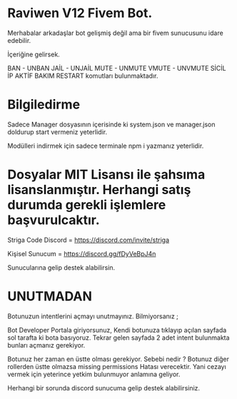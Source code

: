 # Raviwen V12 Fivem Bot.

Merhabalar arkadaşlar bot gelişmiş değil ama bir fivem sunucusunu idare edebilir.

İçeriğine gelirsek.

BAN - UNBAN
JAİL - UNJAİL
MUTE - UNMUTE
VMUTE - UNVMUTE
SİCİL 
İP
AKTİF
BAKIM
RESTART komutları bulunmaktadır.

# Bilgiledirme

Sadece Manager dosyasının içerisinde ki system.json ve manager.json doldurup start vermeniz yeterlidir.

Modülleri indirmek için sadece terminale npm i yazmanız yeterlidir.

# Dosyalar MIT Lisansı ile şahsıma lisanslanmıştır. Herhangi satış durumda gerekli işlemlere başvurulcaktır.

Striga Code Discord = https://discord.com/invite/striga

Kişisel Sunucum =  https://discord.gg/fDyVeBpJ4n

Sunucularına gelip destek alabilirsin.

# UNUTMADAN 

Botunuzun intentlerini açmayı unutmayınız. Bilmiyorsanız ; 

Bot Developer Portala giriyorsunuz, Kendi botunuza tıklayıp açılan sayfada sol tarafta ki bota basıyoruz. Tekrar gelen sayfada 2 adet intent bulunmakta bunları açmanız gerekiyor.

Botunuz her zaman en üstte olması gerekiyor. Sebebi nedir ? Botunuz diğer rollerden üstte olmazsa missing permissions Hatası verecektir. Yani cezayı vermek için yeterince yetkim bulunmuyor anlamına geliyor.

Herhangi bir sorunda discord sunucuma gelip destek alabilirsiniz.
